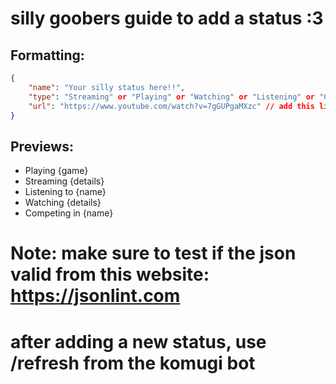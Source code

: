 # silly goobers guide to add a status :3


## Formatting:
```json
{
    "name": "Your silly status here!!",
    "type": "Streaming" or "Playing" or "Watching" or "Listening" or "Competing",
    "url": "https://www.youtube.com/watch?v=7gGUPgaMXzc" // add this line if the type is streaming, it should be a valid youtube video link or a twitch stream link
}
```

## Previews:
- Playing {game}
- Streaming {details}
- Listening to {name}
- Watching {details}
- Competing in {name}


# Note: make sure to test if the json valid from this website: https://jsonlint.com

# after adding a new status, use /refresh from the komugi bot
